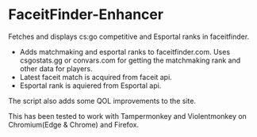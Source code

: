# FaceitFinder-Enhancer
Fetches and displays cs:go competitive and Esportal ranks in faceitfinder.

- Adds matchmaking and esportal ranks to faceitfinder.com. Uses csgostats.gg or convars.com for getting the matchmaking rank and other data for players.
- Latest faceit match is acquired from faceit api.
- Esportal rank is aquiered from Esportal api.

The script also adds some QOL improvements to the site.

This has been tested to work with Tampermonkey and Violentmonkey on Chromium(Edge & Chrome) and Firefox.
